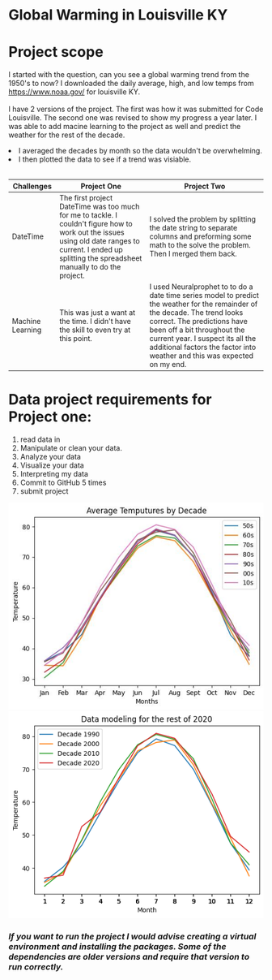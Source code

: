 <h1>Global Warming in Louisville KY <h2>

<h1> <b>Project scope </b></h1>

I started with the question, can you see a global warming trend from the 1950's to now?
I downloaded the daily average, high, and low temps from https://www.noaa.gov/ for louisville KY. 
<br>
<br>
I have 2 versions of the project. The first was how it was submitted for Code Louisville. The second one was revised to show my progress a year later. I was able to add macine learning to the project as well and predict the weather for the rest of the decade. 

<li> I averaged the decades by month so the data wouldn't be overwhelming.</li>
<li> I then plotted the data to see if a trend was visiable.  </li> 
<br>

| Challenges    | Project One | Project Two |
| ----------- | ----------- | ------------ |
| DateTime      | The first project DateTime was too much for me to tackle. I couldn't figure how to work out the issues using old date ranges to current. I ended up splitting the spreadsheet manually to do the project.| I solved the problem by splitting the date string to separate columns and preforming some math to the solve the problem. Then I merged them back. |
| Machine Learning | This was just a want at the time. I didn't have the skill to even try at this point. | I used Neuralprophet to to do a date time series model to predict the weather for the remainder of the decade. The trend looks correct. The predictions have been off a bit throughout the current year. I suspect its all the additional factors the factor into weather and this was expected on my end. |


<h1><b>Data project requirements for Project one:</b></h1>

1. read data in 
2. Manipulate or clean your data. 
3. Analyze your data 
4. Visualize your data 
5. Interpreting my data
6. Commit to GitHub 5 times 
7. submit project 

<img title="Average Decade temp graphed" alt="Graph of average temps by decade" src="images/avgtemp_graph.jpg">

<img title="ML graph" alt="Graph of average temps by decade with ML" src="images/output.png">

<h3><b><i>If you want to run the project I would advise creating a virtual environment and installing the packages. Some of the dependencies are older versions and require that version to run correctly. </I></b></h3>


<!-- 
source venv/bin/activate
deactivate 
-->